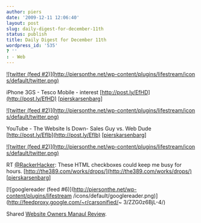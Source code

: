 ```yaml
---
author: piers
date: '2009-12-11 12:06:40'
layout: post
slug: daily-digest-for-december-11th
status: publish
title: Daily Digest for December 11th
wordpress_id: '535'
? ''
: - Web
---
```


[![twitter (feed #2)](http://piersonthe.net/wp-content/plugins/lifestream/icon
s/default/twitter.png)](http://twitter.com/pierskarsenbarg/statuses/6530888098
)

iPhone 3GS - Tesco Mobile - interest
[http://post.ly/EfHD](http://post.ly/EfHD)
[[pierskarsenbarg](http://twitter.com/pierskarsenbarg/statuses/6530888098)]

[![twitter (feed #2)](http://piersonthe.net/wp-content/plugins/lifestream/icon
s/default/twitter.png)](http://twitter.com/pierskarsenbarg/statuses/6530984047
)

YouTube - The Website Is Down- Sales Guy vs. Web Dude
[http://post.ly/EfIb](http://post.ly/EfIb)
[[pierskarsenbarg](http://twitter.com/pierskarsenbarg/statuses/6530984047)]

[![twitter (feed #2)](http://piersonthe.net/wp-content/plugins/lifestream/icon
s/default/twitter.png)](http://twitter.com/pierskarsenbarg/statuses/6531236361
)

RT [@RackerHacker](http://www.twitter.com/RackerHacker): These HTML checkboxes
could keep me busy for hours.
[http://the389.com/works/drops/](http://the389.com/works/drops/)
[[pierskarsenbarg](http://twitter.com/pierskarsenbarg/statuses/6531236361)]

[![googlereader (feed #6)](http://piersonthe.net/wp-content/plugins/lifestream
/icons/default/googlereader.png)](http://feedproxy.google.com/~r/carsonified/~
3/ZZG0z6BjL-4/)

Shared [Website Owners Manaul
Review](http://feedproxy.google.com/~r/carsonified/~3/ZZG0z6BjL-4/).

